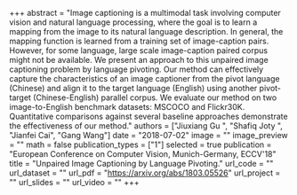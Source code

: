 +++
abstract = "Image captioning is a multimodal task involving computer vision and natural language processing, where the goal is to learn a mapping from the image to its natural language description. In general, the mapping function is learned from a training set of image-caption pairs. However, for some language, large scale image-caption paired corpus might not be available. We present an approach to this unpaired image captioning problem by language pivoting. Our method can effectively capture the characteristics of an image captioner from the pivot language (Chinese) and align it to the target language (English) using another pivot-target (Chinese-English) parallel corpus. We evaluate our method on two image-to-English benchmark datasets: MSCOCO and Flickr30K. Quantitative comparisons against several baseline approaches demonstrate the effectiveness of our method." 
authors = ["Jiuxiang Gu ", "Shafiq Joty ", "Jianfei Cai", "Gang Wang"]
date = "2018-07-02"
image = ""
image_preview = ""
math = false
publication_types = ["1"]
selected = true
publication = "European Conference on Computer Vision, Munich-Germany, ECCV'18"
title = "Unpaired Image Captioning by Language Pivoting."
url_code = ""
url_dataset = ""
url_pdf = "https://arxiv.org/abs/1803.05526"
url_project = ""
url_slides = ""
url_video = ""
+++

